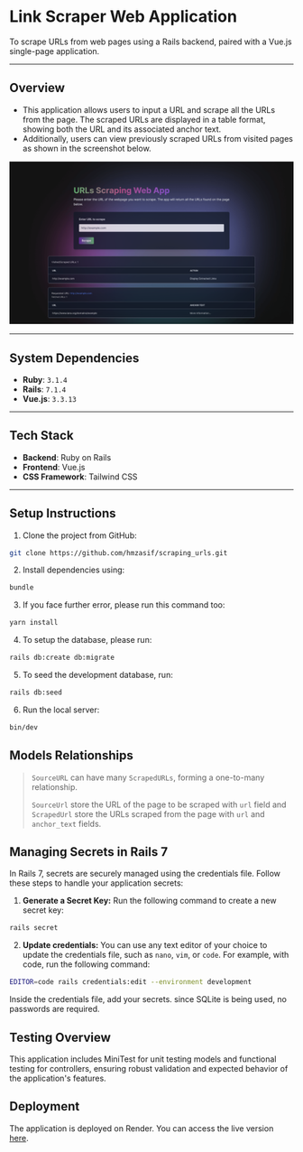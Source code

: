 # Link Scraper Web Application

To scrape URLs from web pages using a Rails backend, paired with a Vue.js single-page application.

---

## Overview

- This application allows users to input a URL and scrape all the URLs from the page. The scraped URLs are displayed in a table format, showing both the URL and its associated anchor text.
- Additionally, users can view previously scraped URLs from visited pages as shown in the screenshot below.


![Home Page Screenshot](public/home_page.png)

---

## System Dependencies
- **Ruby**: `3.1.4`
- **Rails**: `7.1.4`
- **Vue.js**: `3.3.13`
---

## Tech Stack
- **Backend**: Ruby on Rails
- **Frontend**: Vue.js
- **CSS Framework**: Tailwind CSS

---
## Setup Instructions

1. Clone the project from GitHub:
```bash
git clone https://github.com/hmzasif/scraping_urls.git
```

2. Install dependencies using:
```bash
bundle
```

3. If you face further error, please run this command too:
```bash
yarn install
```

4. To setup the database, please run:
```bash
rails db:create db:migrate
```
5. To seed the development database, run:
```bash
rails db:seed
```

6. Run the local server:
```bash
bin/dev
```

##  Models Relationships

> `SourceURL` can have many `ScrapedURLs`, forming a one-to-many relationship.
>
> `SourceUrl` store the URL of the page to be scraped with `url` field and `ScrapedUrl` store the URLs scraped from the page with `url` and `anchor_text` fields.


## Managing Secrets in Rails 7

In Rails 7, secrets are securely managed using the credentials file. Follow these steps to handle your application secrets:

1. **Generate a Secret Key:**
   Run the following command to create a new secret key:
```bash
rails secret
```
2. **Update credentials:** You can use any text editor of your choice to update the credentials file, such as `nano`, `vim`, or `code`. For example, with code, run the following command:
```bash
EDITOR=code rails credentials:edit --environment development
```

Inside the credentials file, add your secrets. since SQLite is being used, no passwords are required.

## Testing Overview

This application includes MiniTest for unit testing models and functional testing for controllers, ensuring robust validation and expected behavior of the application's features.
## Deployment

The application is deployed on Render. You can access the live version [here](https://scraping-url-a54df9b3906f.herokuapp.com/).
